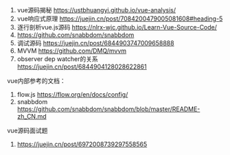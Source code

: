 1. vue源码揭秘 https://ustbhuangyi.github.io/vue-analysis/
2. vue响应式原理 https://juejin.cn/post/7084200479005081608#heading-5
3. 逐行剖析vue.js源码 https://nlrx-wjc.github.io/Learn-Vue-Source-Code/
4. https://github.com/snabbdom/snabbdom
5. 调试源码 https://juejin.cn/post/6844903747009658888
6. MVVM https://github.com/DMQ/mvvm
7. observer dep watcher的关系 https://juejin.cn/post/6844904128028622861

vue内部参考的文档：
1. flow.js https://flow.org/en/docs/config/
2. snabbdom https://github.com/snabbdom/snabbdom/blob/master/README-zh_CN.md

vue源码面试题
1. https://juejin.cn/post/6972008739297558565